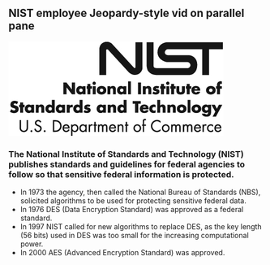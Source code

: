 

## NIST employee Jeopardy-style vid on parallel pane


![.guides/img/NISTlogo](.guides/img/NISTlogo.PNG)

### The National Institute of Standards and Technology (NIST) publishes standards and guidelines for federal agencies to follow so that sensitive federal information is protected.

- In 1973 the agency, then called the National Bureau of Standards (NBS), solicited algorithms to be used for protecting sensitive federal data.
- In 1976 DES (Data Encryption Standard) was approved as a federal standard.
- In 1997 NIST called for new algorithms to replace DES, as the key length (56 bits) used in DES was too small for the increasing computational power.
- In 2000 AES (Advanced Encryption Standard) was approved.
  